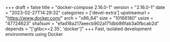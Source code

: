 +++
draft = false
title = "docker-compose 2.16.0-1"
version = "2.16.0-1"
date = "2023-02-27T14:29:32"
categories = ['devel-extra']
upstreamurl = "https://www.docker.com/"
arch = "x86_64"
size = "10166180"
usize = "47724623"
sha1sum = "efad18a217aeecb902a171dbb86fab3a0fbcab2d"
depends = "['glibc>=2.35', 'docker']"
+++
Fast, isolated development environments using Docker